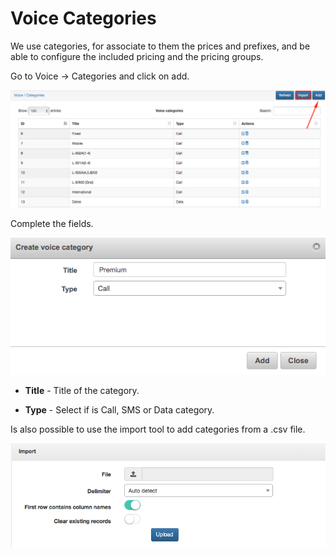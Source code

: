 Voice Categories
================

We use categories, for associate to them the prices and prefixes, and be able to configure the included pricing and the pricing groups.

Go to Voice → Categories and click on add.

![Add category](./add_category.png?w=300)

Complete the fields.

![Create category](./create_category.png?w=300)

* **Title** - Title of the category.


* **Type** - Select if is Call, SMS or Data category.


Is also possible to use the import tool to add categories from a .csv file.

![Import tool](./import.png?w=300)